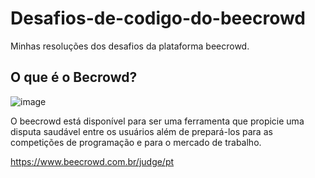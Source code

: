# Desafios-de-codigo-do-beecrowd
Minhas resoluções dos desafios da plataforma beecrowd.

## O que é o Becrowd?
![image](https://github.com/natsalete/desafios-de-codigo-do-beecrowd/assets/135389319/865e1f71-dcae-407c-b1f2-1964bc4ad5f9)

O beecrowd está disponível para ser uma ferramenta que propicie uma disputa saudável entre os usuários além de prepará-los para as competições de programação e para o mercado de trabalho.

https://www.beecrowd.com.br/judge/pt
